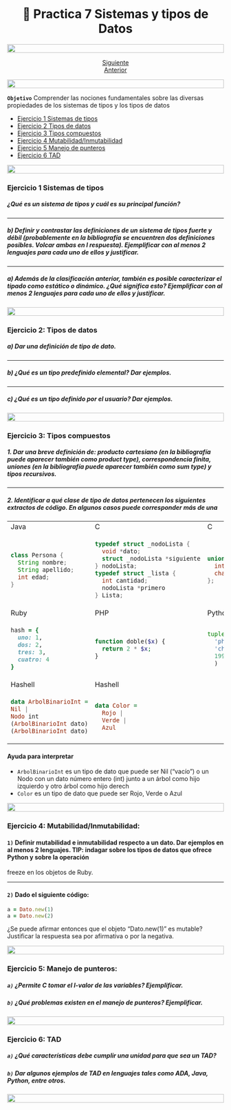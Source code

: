 <h1 align="center"> 📝 Practica 7 Sistemas y tipos de Datos</h1>

<img src= 'https://i.gifer.com/origin/8c/8cd3f1898255c045143e1da97fbabf10_w200.gif' height="20" width="100%">

<div align="center">

[Siguiente](/Documentos/Practica6.md)<br>
[Anterior](/Documentos/Practica8.md)

</div>

<img src= 'https://i.gifer.com/origin/8c/8cd3f1898255c045143e1da97fbabf10_w200.gif' height="20" width="100%">

**`Objetivo`** Comprender las nociones fundamentales sobre las diversas propiedades de los sistemas de tipos y los tipos de datos

- [Ejercicio 1 Sistemas de tipos](#ejercicio-1-sistemas-de-tipos)
- [Ejercicio 2 Tipos de datos](#ejercicio-2-tipos-de-datos)
- [Ejercicio 3 Tipos compuestos](#ejercicio-3-tipos-compuestos)
- [Ejercicio 4 Mutabilidad/Inmutabilidad](#ejercicio-4-mutabilidadinmutabilidad)
- [Ejercicio 5 Manejo de punteros](#ejercicio-5-manejo-de-punteros)
- [Ejercicio 6 TAD](#ejercicio-6-tad)

<img src= 'https://i.gifer.com/origin/8c/8cd3f1898255c045143e1da97fbabf10_w200.gif' height="20" width="100%">

### Ejercicio 1 Sistemas de tipos

##### ¿Qué es un sistema de tipos y cuál es su principal función?

---

##### b) Definir y contrastar las definiciones de un sistema de tipos fuerte y débil (probablemente en la bibliografía se encuentren dos definiciones posibles. Volcar ambas en l respuesta). Ejemplificar con al menos 2 lenguajes para cada uno de ellos y justificar.

---

##### a) Además de la clasificación anterior, también es posible caracterizar el tipado como estático o dinámico. ¿Qué significa esto? Ejemplificar con al menos 2 lenguajes para cada uno de ellos y justificar.


<img src= 'https://i.gifer.com/origin/8c/8cd3f1898255c045143e1da97fbabf10_w200.gif' height="20" width="100%">

### Ejercicio 2: Tipos de datos

##### a) Dar una definición de tipo de dato.

---

##### b) ¿Qué es un tipo predefinido elemental? Dar ejemplos.

---

##### c) ¿Qué es un tipo definido por el usuario? Dar ejemplos.

<img src= 'https://i.gifer.com/origin/8c/8cd3f1898255c045143e1da97fbabf10_w200.gif' height="20" width="100%">

### Ejercicio 3: Tipos compuestos

##### 1. Dar una breve definición de: producto cartesiano (en la bibliografía puede aparecer también como product type), correspondencia finita, uniones (en la bibliografía puede aparecer también como sum type) y tipos recursivos.

---

##### 2. Identificar a qué clase de tipo de datos pertenecen los siguientes extractos de código. En algunos casos puede corresponder más de una

<table>
<tr><td>Java</td><td>C</td> <td>C</td></tr>
<tr><td>

```java
class Persona {
  String nombre;
  String apellido;
  int edad;
}
```
</td><td>

```C
typedef struct _nodoLista {
  void *dato;
  struct _nodoLista *siguiente
} nodoLista;
typedef struct _lista {
  int cantidad;
  nodoLista *primero
} Lista;
```
</td> <td>

```C
union codigo {
  int numero;
  char id;
};
```
</td></tr>
<tr><td>Ruby</td><td>PHP</td> <td>Python</td></tr>
<tr><td>

```Ruby
hash = {
  uno: 1,
  dos: 2,
  tres: 3,
  cuatro: 4
}
```
</td><td>

```php
function doble($x) {
  return 2 * $x;
}
```
</td> <td>

```python
tuple = (
  'physics',
  'chemistry', 
  1997, 2000
  )
```
</td></tr>
<tr><td>Hashell</td><td>Hashell</td> <td></td></tr>
<tr><td>

```Haskell
data ArbolBinarioInt =
Nil |
Nodo int
(ArbolBinarioInt dato)
(ArbolBinarioInt dato)
```
</td><td>

```Haskell
data Color =
  Rojo |
  Verde |
  Azul
```
</td> <td></td></tr>
</table>

#### Ayuda para interpretar
- `ArbolBinarioInt` es un tipo de dato que puede ser Nil (“vacío”) o un Nodo con un dato número entero (int) junto a un árbol como hijo izquierdo y otro árbol como hijo derech
- `Color` es un tipo de dato que
puede ser Rojo, Verde o Azul

<img src= 'https://i.gifer.com/origin/8c/8cd3f1898255c045143e1da97fbabf10_w200.gif' height="20" width="100%">

### Ejercicio 4: Mutabilidad/Inmutabilidad:

#### `1)` Definir mutabilidad e inmutabilidad respecto a un dato. Dar ejemplos en al menos 2 lenguajes. TIP: indagar sobre los tipos de datos que ofrece Python y sobre la operación

freeze en los objetos de Ruby.

---

#### `2)` Dado el siguiente código:

```Ruby
a = Dato.new(1)
a = Dato.new(2)
```

¿Se puede afirmar entonces que el objeto “Dato.new(1)” es mutable? Justificar la respuesta sea por afirmativa o por la negativa.

<img src= 'https://i.gifer.com/origin/8c/8cd3f1898255c045143e1da97fbabf10_w200.gif' height="20" width="100%">

### Ejercicio 5: Manejo de punteros:
##### `a)` ¿Permite C tomar el l-valor de las variables? Ejemplificar.
##### `b)` ¿Qué problemas existen en el manejo de punteros? Ejemplificar.

<img src= 'https://i.gifer.com/origin/8c/8cd3f1898255c045143e1da97fbabf10_w200.gif' height="20" width="100%">

### Ejercicio 6: TAD 
##### `a)` ¿Qué características debe cumplir una unidad para que sea un TAD?
##### `b)` Dar algunos ejemplos de TAD en lenguajes tales como ADA, Java, Python, entre otros.


<img src= 'https://i.gifer.com/origin/8c/8cd3f1898255c045143e1da97fbabf10_w200.gif' height="20" width="100%">